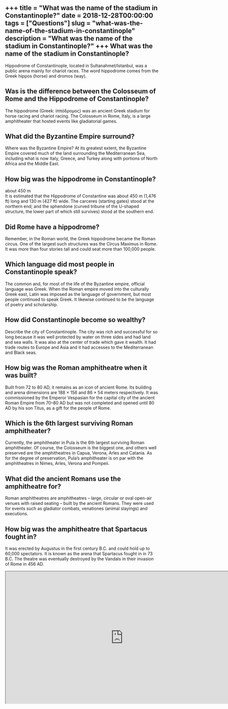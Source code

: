 +++
title = "What was the name of the stadium in Constantinople?"
date = 2018-12-28T00:00:00
tags = ["Questions"]
slug = "what-was-the-name-of-the-stadium-in-constantinople"
description = "What was the name of the stadium in Constantinople?"
+++
What was the name of the stadium in Constantinople?
---------------------------------------------------

Hippodrome of Constantinople, located in Sultanahmet/Istanbul, was a public arena mainly for chariot races. The word hippodrome comes from the Greek hippos (horse) and dromos (way).

Was is the difference between the Colosseum of Rome and the Hippodrome of Constantinople?
-----------------------------------------------------------------------------------------

The hippodrome (Greek: ἱππόδρομος) was an ancient Greek stadium for horse racing and chariot racing. The Colosseum in Rome, Italy, is a large amphitheater that hosted events like gladiatorial games.

What did the Byzantine Empire surround?
---------------------------------------

Where was the Byzantine Empire? At its greatest extent, the Byzantine Empire covered much of the land surrounding the Mediterranean Sea, including what is now Italy, Greece, and Turkey along with portions of North Africa and the Middle East.

How big was the hippodrome in Constantinople?
---------------------------------------------

about 450 m  
It is estimated that the Hippodrome of Constantine was about 450 m (1,476 ft) long and 130 m (427 ft) wide. The carceres (starting gates) stood at the northern end; and the sphendone (curved tribune of the U-shaped structure, the lower part of which still survives) stood at the southern end.

Did Rome have a hippodrome?
---------------------------

Remember, in the Roman world, the Greek hippodrome became the Roman circus. One of the largest such structures was the Circus Maximus in Rome. It was more than four stories tall and could seat more than 100,000 people.

Which language did most people in Constantinople speak?
-------------------------------------------------------

The common and, for most of the life of the Byzantine empire, official language was Greek. When the Roman empire moved into the culturally Greek east, Latin was imposed as the language of government, but most people continued to speak Greek. It likewise continued to be the language of poetry and scholarship.

How did Constantinople become so wealthy?
-----------------------------------------

Describe the city of Constantinople. The city was rich and successful for so long because it was well protected by water on three sides and had land and sea walls. It was also at the center of trade which gave it wealth. It had trade routes to Europe and Asia and it had accesses to the Mediterranean and Black seas.

How big was the Roman amphitheatre when it was built?
-----------------------------------------------------

Built from 72 to 80 AD, it remains as an icon of ancient Rome. Its building and arena dimensions are 188 × 156 and 86 × 54 meters respectively. It was commissioned by the Emperor Vespasian for the capital city of the ancient Roman Empire from 70–80 AD but was not completed and opened until 80 AD by his son Titus, as a gift for the people of Rome.

Which is the 6th largest surviving Roman amphitheater?
------------------------------------------------------

Currently, the amphitheater in Pula is the 6th largest surviving Roman amphitheater. Of course, the Colosseum is the biggest one, and others well preserved are the amphitheatres in Capua, Verona, Arles and Catania. As for the degree of preservation, Pula’s amphitheater is on par with the amphitheatres in Nimes, Arles, Verona and Pompeii.

What did the ancient Romans use the amphitheatre for?
-----------------------------------------------------

Roman amphitheatres are amphitheatres – large, circular or oval open-air venues with raised seating – built by the ancient Romans. They were used for events such as gladiator combats, venationes (animal slayings) and executions.

How big was the amphitheatre that Spartacus fought in?
------------------------------------------------------

It was erected by Augustus in the first century B.C. and could hold up to 60,000 spectators. It is known as the arena that Spartacus fought in in 73 B.C. The theatre was eventually destroyed by the Vandals in their invasion of Rome in 456 AD.

<iframe allow="accelerometer; autoplay; clipboard-write; encrypted-media; gyroscope; picture-in-picture" allowfullscreen="" class="__youtube_prefs__  epyt-is-override  no-lazyload" data-no-lazy="1" data-origheight="433" data-origwidth="770" data-skipgform_ajax_framebjll="" height="433" id="_ytid_67885" loading="lazy" src="https://www.youtube.com/embed/7LZbSbatwSg?enablejsapi=1&autoplay=0&cc_load_policy=0&cc_lang_pref=&iv_load_policy=1&loop=0&modestbranding=0&rel=1&fs=1&playsinline=0&autohide=2&theme=dark&color=red&controls=1&" title="YouTube player" width="770"></iframe>